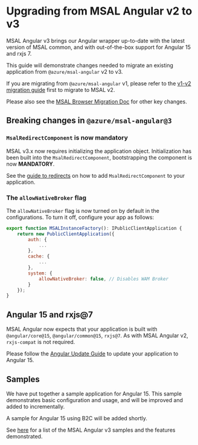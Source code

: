 # Upgrading from MSAL Angular v2 to v3

MSAL Angular v3 brings our Angular wrapper up-to-date with the latest version of MSAL common, and with out-of-the-box support for Angular 15 and rxjs 7.

This guide will demonstrate changes needed to migrate an existing application from `@azure/msal-angular` v2 to v3. 

If you are migrating from `@azure/msal-angular` v1, please refer to the [v1-v2 migration guide](./v2-docs/v1-v2-upgrade-guide.md) first to migrate to MSAL v2.

Please also see the [MSAL Browser Migration Doc](../../msal-browser/docs/v2-migration.md) for other key changes.

## Breaking changes in `@azure/msal-angular@3`

### `MsalRedirectComponent` is now mandatory

MSAL v3.x now requires initializing the application object. Initialization has been built into the `MsalRedirectComponent`, bootstrapping the component is now **MANDATORY**.

See the [guide to redirects](./v2-docs/redirects.md) on how to add `MsalRedirectComponent` to your application.

### The `allowNativeBroker` flag

The `allowNativeBroker` flag is now turned on by default in the configurations. To turn it off, configure your app as follows:

```js
export function MSALInstanceFactory(): IPublicClientApplication {
    return new PublicClientApplication({
        auth: {
            ...
        },
        cache: {
            ...
        },
        system: {
            allowNativeBroker: false, // Disables WAM Broker
        }
    });
}
```

## Angular 15 and rxjs@7

MSAL Angular now expects that your application is built with `@angular/core@15`, `@angular/common@15`, `rxjs@7`. As with MSAL Angular v2, `rxjs-compat` is not required.

Please follow the [Angular Update Guide](https://update.angular.io/) to update your application to Angular 15.

## Samples

We have put together a sample application for Angular 15. This sample demonstrates basic configuration and usage, and will be improved and added to incrementally. 

A sample for Angular 15 using B2C will be added shortly.

See [here](https://github.com/AzureAD/microsoft-authentication-library-for-js/blob/dev/samples/msal-angular-v3-samples/README.md) for a list of the MSAL Angular v3 samples and the features demonstrated.